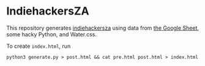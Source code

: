 # IndiehackersZA

This repository generates [indiehackersza](https://indiehackersza.com) using data from [the Google Sheet](https://docs.google.com/spreadsheets/d/1X_nbQ_fiNTvpjciJJd9BBwQK4AA1c0-RFPD1Ppz5T54/edit#gid=2024936308), some hacky Python, and Water.css.

To create `index.html`, run

```
python3 generate.py > post.html && cat pre.html post.html > index.html
```
